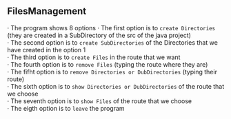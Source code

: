 ## FilesManagement <br>
· The program shows 8 options
· The first option is to `create Directories` (they are created in a SubDirectory of the src of the java project) <br>
· The second option is to `create SubDirectories` of the Directories that we have created in the option 1 <br>
· The third option is to `create Files` in the route that we want <br>
· The fourth option is to `remove Files` (typing the route where they are) <br>
· The fifht option is to `remove Directories or DubDirectories` (typing their route) <br>
· The sixth option is to `show Directories or DubDirectories` of the route that we choose <br>
· The seventh option is to `show Files` of the route that we choose <br>
· The eigth option is to `leave` the program <br>
